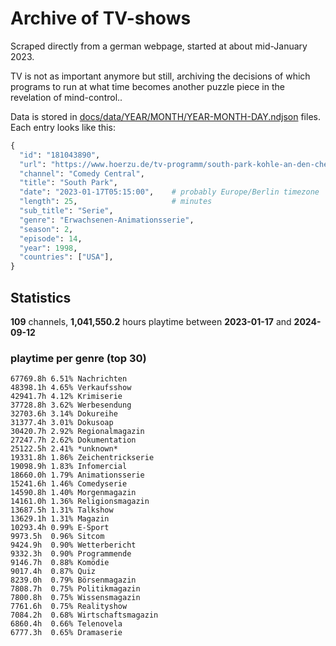 # Archive of TV-shows

Scraped directly from a german webpage, started at about mid-January 2023.

TV is not as important anymore but still, archiving the decisions of which programs to run at what time
becomes another puzzle piece in the revelation of mind-control.. 

Data is stored in [docs/data/YEAR/MONTH/YEAR-MONTH-DAY.ndjson](docs/data/) files. 
Each entry looks like this:

```python
{
  "id": "181043890", 
  "url": "https://www.hoerzu.de/tv-programm/south-park-kohle-an-den-chefkoch/bid_181043890/", 
  "channel": "Comedy Central", 
  "title": "South Park", 
  "date": "2023-01-17T05:15:00",    # probably Europe/Berlin timezone 
  "length": 25,                     # minutes 
  "sub_title": "Serie", 
  "genre": "Erwachsenen-Animationsserie", 
  "season": 2, 
  "episode": 14, 
  "year": 1998, 
  "countries": ["USA"],
}
```

## Statistics

**109** channels, **1,041,550.2** hours playtime between **2023-01-17** and **2024-09-12**


### playtime per genre (top 30)

    67769.8h 6.51% Nachrichten
    48398.1h 4.65% Verkaufsshow
    42941.7h 4.12% Krimiserie
    37728.8h 3.62% Werbesendung
    32703.6h 3.14% Dokureihe
    31377.4h 3.01% Dokusoap
    30420.7h 2.92% Regionalmagazin
    27247.7h 2.62% Dokumentation
    25122.5h 2.41% *unknown*
    19331.8h 1.86% Zeichentrickserie
    19098.9h 1.83% Infomercial
    18660.0h 1.79% Animationsserie
    15241.6h 1.46% Comedyserie
    14590.8h 1.40% Morgenmagazin
    14161.0h 1.36% Religionsmagazin
    13687.5h 1.31% Talkshow
    13629.1h 1.31% Magazin
    10293.4h 0.99% E-Sport
    9973.5h  0.96% Sitcom
    9424.9h  0.90% Wetterbericht
    9332.3h  0.90% Programmende
    9146.7h  0.88% Komödie
    9017.4h  0.87% Quiz
    8239.0h  0.79% Börsenmagazin
    7808.7h  0.75% Politikmagazin
    7800.8h  0.75% Wissensmagazin
    7761.6h  0.75% Realityshow
    7084.2h  0.68% Wirtschaftsmagazin
    6860.4h  0.66% Telenovela
    6777.3h  0.65% Dramaserie
